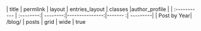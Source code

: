 | title        |  permlink | layout  | entries_layout  | classes  |author_profile | 
| :----------- | :--------:| --------:|---------------:|------- :| ---------|
|  Post by Year| /blog/    | posts    |     grid       | wide    | true   